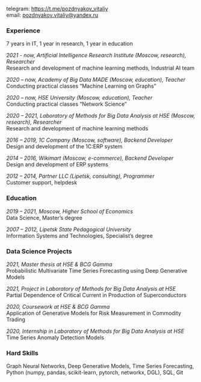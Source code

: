 telegram: <https://t.me/pozdnyakov_vitaliy>\
email: <pozdnyakov.vitaliy@yandex.ru>

### Experience
7 years in IT, 1 year in research, 1 year in education

*2021 - now, Artificial Intelligence Research Institute (Moscow, research), Researcher*\
Research and development of machine learning methods, Industrial AI team

*2020 – now, Academy of Big Data MADE (Moscow, education), Teacher*\
Conducting practical classes “Machine Learning on Graphs”

*2020 – now, HSE University (Moscow, education), Teacher*\
Conducting practical classes “Network Science”

*2020 – 2021, Laboratory of Methods for Big Data Analysis at HSE (Moscow, research), Researcher*\
Research and development of machine learning methods

*2016 – 2019, 1С Company (Moscow, software), Backend Developer*\
Design and development of the 1C:ERP system

*2014 – 2016, Wikimart (Moscow, e-commerce), Backend Developer*\
Design and development of ERP systems

*2012 – 2014, Partner LLC (Lipetsk, consulting), Programmer*\
Customer support, helpdesk

### Education
*2019 – 2021, Moscow, Higher School of Economics*\
Data Science, Master’s degree

*2007 – 2012, Lipetsk State Pedagogical University*\
Information Systems and Technologies, Specialist’s degree

### Data Science Projects
*2021, Master thesis at HSE & BCG Gamma*\
Probabilistic Multivariate Time Series Forecasting using Deep Generative Models

*2021, Project in Laboratory of Methods for Big Data Analysis at HSE*\
Partial Dependence of Critical Current in Production of Superconductors

*2020, Coursework at HSE & BCG Gamma*\
Application of Generative Models for Risk Measurement in Commodity Trading

*2020, Internship in Laboratory of Methods for Big Data Analysis at HSE*\
Time Series Anomaly Detection Models

### Hard Skills
Graph Neural Networks, Deep Generative Models, Time Series Forecasting, Python (numpy, pandas, scikit-learn, pytorch, networkx, DGL), SQL, Git
